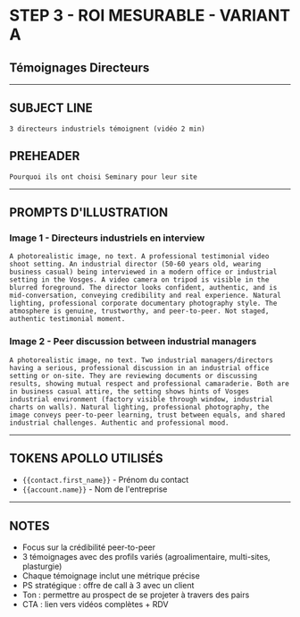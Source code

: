 # STEP 3 - ROI MESURABLE - VARIANT A
## Témoignages Directeurs

---

## SUBJECT LINE
```
3 directeurs industriels témoignent (vidéo 2 min)
```

## PREHEADER
```
Pourquoi ils ont choisi Seminary pour leur site
```

---

## PROMPTS D'ILLUSTRATION

### Image 1 - Directeurs industriels en interview
```
A photorealistic image, no text. A professional testimonial video shoot setting. An industrial director (50-60 years old, wearing business casual) being interviewed in a modern office or industrial setting in the Vosges. A video camera on tripod is visible in the blurred foreground. The director looks confident, authentic, and is mid-conversation, conveying credibility and real experience. Natural lighting, professional corporate documentary photography style. The atmosphere is genuine, trustworthy, and peer-to-peer. Not staged, authentic testimonial moment.
```

### Image 2 - Peer discussion between industrial managers
```
A photorealistic image, no text. Two industrial managers/directors having a serious, professional discussion in an industrial office setting or on-site. They are reviewing documents or discussing results, showing mutual respect and professional camaraderie. Both are in business casual attire, the setting shows hints of Vosges industrial environment (factory visible through window, industrial charts on walls). Natural lighting, professional photography, the image conveys peer-to-peer learning, trust between equals, and shared industrial challenges. Authentic and professional mood.
```

---

## TOKENS APOLLO UTILISÉS
- `{{contact.first_name}}` - Prénom du contact
- `{{account.name}}` - Nom de l'entreprise

---

## NOTES
- Focus sur la crédibilité peer-to-peer
- 3 témoignages avec des profils variés (agroalimentaire, multi-sites, plasturgie)
- Chaque témoignage inclut une métrique précise
- PS stratégique : offre de call à 3 avec un client
- Ton : permettre au prospect de se projeter à travers des pairs
- CTA : lien vers vidéos complètes + RDV
